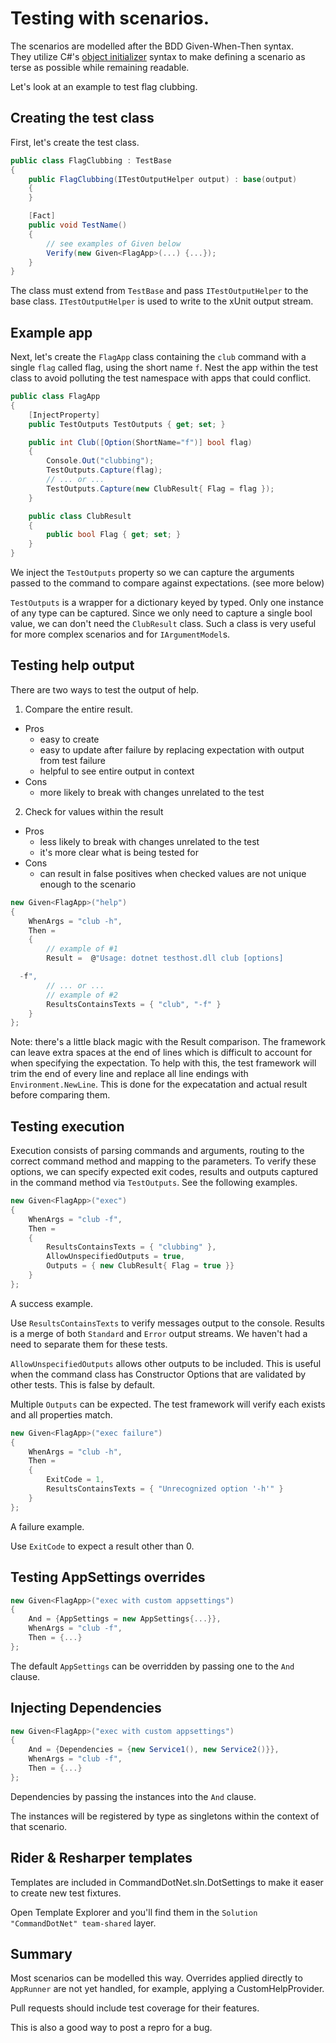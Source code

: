 ﻿# Testing with scenarios.

The scenarios are modelled after the BDD Given-When-Then syntax.  
They utilize C#'s [object initializer](https://docs.microsoft.com/en-us/dotnet/csharp/programming-guide/classes-and-structs/object-and-collection-initializers) syntax to make defining a scenario as terse as possible while remaining readable.

Let's look at an example to test flag clubbing.

## Creating the test class

First, let's create the test class.

``` c#
public class FlagClubbing : TestBase
{
    public FlagClubbing(ITestOutputHelper output) : base(output)
    {
    }

    [Fact]
    public void TestName()
    {
        // see examples of Given below
        Verify(new Given<FlagApp>(...) {...});
    }
}
```

The class must extend from `TestBase` and pass `ITestOutputHelper` to the base class.  `ITestOutputHelper` is used to write to the xUnit output stream.

## Example app

Next, let's create the `FlagApp` class containing the `club` command with a single `flag` called flag, using the short name `f`.  Nest the app within the test class to avoid polluting the test namespace with apps that could conflict.

``` c#
public class FlagApp
{
    [InjectProperty]
    public TestOutputs TestOutputs { get; set; }

    public int Club([Option(ShortName="f")] bool flag)
    {
        Console.Out("clubbing");
        TestOutputs.Capture(flag);
        // ... or ...
        TestOutputs.Capture(new ClubResult{ Flag = flag });
    }

    public class ClubResult
    {
        public bool Flag { get; set; }
    }
}
```
We inject the `TestOutputs` property so we can capture the arguments passed to the command to compare against expectations.  (see more below)

`TestOutputs` is a wrapper for a dictionary keyed by typed.  Only one instance of any type can be captured.  Since we only need to capture a single bool value, we can don't need the `ClubResult` class.  Such a class is very useful for more complex scenarios and for `IArgumentModel`s.  

## Testing help output

There are two ways to test the output of help.

1. Compare the entire result.
  - Pros 
    - easy to create
    - easy to update after failure by replacing expectation with output from test failure
    - helpful to see entire output in context
  - Cons
    - more likely to break with changes unrelated to the test
2. Check for values within the result
  - Pros
    - less likely to break with changes unrelated to the test
    - it's more clear what is being tested for
  - Cons
    - can result in false positives when checked values are not unique enough to the scenario

``` c#
new Given<FlagApp>("help")
{
    WhenArgs = "club -h",
    Then =
    {
        // example of #1
        Result =  @"Usage: dotnet testhost.dll club [options]

  -f",
        // ... or ...
        // example of #2
        ResultsContainsTexts = { "club", "-f" }
    }
};
```

Note: there's a little black magic with the Result comparison.  The framework can leave extra spaces at the end of lines which is difficult to account for when specifying the expectation.  To help with this, the test framework will trim the end of every line and replace all line endings with `Environment.NewLine`.  This is done for the expecatation and actual result before comparing them.

## Testing execution

Execution consists of parsing commands and arguments, routing to the correct command method and mapping to the parameters.  To verify these options, we can specify expected exit codes, results and outputs captured in the command method via `TestOutputs`.  See the following examples.

``` c#
new Given<FlagApp>("exec")
{
    WhenArgs = "club -f",
    Then =
    {
        ResultsContainsTexts = { "clubbing" },
        AllowUnspecifiedOutputs = true,
        Outputs = { new ClubResult{ Flag = true }}
    }
};
```

A success example.  

Use `ResultsContainsTexts` to verify messages output to the console.  Results is a merge of both `Standard` and `Error` output streams.  We haven't had a need to separate them for these tests.

`AllowUnspecifiedOutputs` allows other outputs to be included.  This is useful when the command class has Constructor Options that are validated by other tests.  This is false by default.

Multiple `Outputs` can be expected.  The test framework will verify each exists and all properties match.

``` c#
new Given<FlagApp>("exec failure")
{
    WhenArgs = "club -h",
    Then =
    {
        ExitCode = 1,
        ResultsContainsTexts = { "Unrecognized option '-h'" }
    }
};
```

A failure example.  

Use `ExitCode` to expect a result other than 0.

## Testing AppSettings overrides

``` c#
new Given<FlagApp>("exec with custom appsettings")
{
    And = {AppSettings = new AppSettings{...}},
    WhenArgs = "club -f",
    Then = {...}
};
```

The default `AppSettings` can be overridden by passing one to the `And` clause.

## Injecting Dependencies

``` c#
new Given<FlagApp>("exec with custom appsettings")
{
    And = {Dependencies = {new Service1(), new Service2()}},
    WhenArgs = "club -f",
    Then = {...}
};
```

Dependencies by passing the instances into the `And` clause.

The instances will be registered by type as singletons within the context of that scenario.

## Rider & Resharper templates

Templates are included in CommandDotNet.sln.DotSettings to make it easer to create new test fixtures.

Open Template Explorer and you'll find them in the `Solution "CommandDotNet" team-shared` layer.

## Summary

Most scenarios can be modelled this way.  Overrides applied directly to `AppRunner` are not yet handled, for example, applying a CustomHelpProvider.

Pull requests should include test coverage for their features.

This is also a good way to post a repro for a bug.